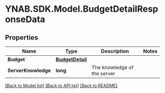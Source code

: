 # YNAB.SDK.Model.BudgetDetailResponseData
## Properties

Name | Type | Description | Notes
------------ | ------------- | ------------- | -------------
**Budget** | [**BudgetDetail**](BudgetDetail.md) |  | 
**ServerKnowledge** | **long** | The knowledge of the server | 

[[Back to Model list]](../README.md#documentation-for-models) [[Back to API list]](../README.md#documentation-for-api-endpoints) [[Back to README]](../README.md)


